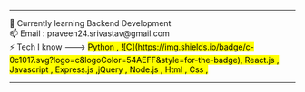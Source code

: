 <hr> 
 🌱 Currently learning Backend Development <br>
 📫 Email : praveen24.srivastav@gmail.com<BR>
 ⚡️ Tech I know ---> <mark> Python , ![C](https://img.shields.io/badge/c-0c1017.svg?logo=c&logoColor=54AEFF&style=for-the-badge), React.js , Javascript , Express.js ,jQuery , Node.js , Html , Css ,  </mark>

 <hr> 

<!--

**praveen24sriv/praveen24sriv** is a ✨ _special_ ✨ repository because its `README.md` (this file) appears on your GitHub profile.

Here are some ideas to get you started:

- 🔭 I’m currently working on ...
- 
- 👯 I’m looking to collaborate on ...
- 🤔 I’m looking for help with ...
- 💬 Ask me about ...
- 📫 How to reach me: ...
- 😄 Pronouns: ...
- ⚡ Fun fact: ...
-->
